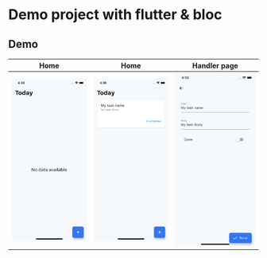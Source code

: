 
# Demo project with flutter & bloc

## Demo

| Home | Home | Handler page |
| --- | --- | --- |
| ![screen_home_empty] | ![screen_home_with_items] | ![screen_edit] |

[screen_home_empty]: https://raw.githubusercontent.com/musps/flutter_bloc_todos/master/docs/images/home-empty.png
[screen_home_with_items]: https://raw.githubusercontent.com/musps/flutter_bloc_todos/master/docs/images/home-with-items.png
[screen_edit]: https://raw.githubusercontent.com/musps/flutter_bloc_todos/master/docs/images/edit.png
